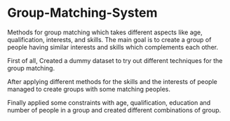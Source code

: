 # Group-Matching-System
Methods for group matching which takes different aspects like age, qualification, interests, and skills. The main goal is to create a group of people having similar interests and skills which complements each other. 


First of all, Created a dummy dataset to try out different techniques for the group matching.

After applying different methods for the skills and the interests of people managed to create groups with some matching peoples.

Finally applied some constraints with age, qualification, education and number of people in a group and created different combinations of group.   
